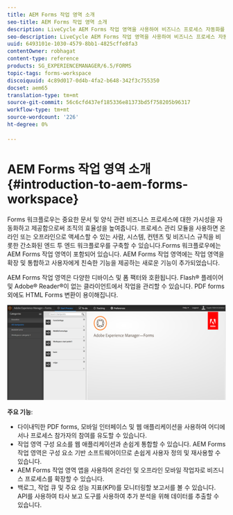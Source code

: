 ```yaml
---
title: AEM Forms 작업 영역 소개
seo-title: AEM Forms 작업 영역 소개
description: LiveCycle AEM Forms 작업 영역을 사용하여 비즈니스 프로세스 자동화를 통해 조직 효율성을 높이고 종이 없는 사무실을 만들 수 있습니다.
seo-description: LiveCycle AEM Forms 작업 영역을 사용하여 비즈니스 프로세스 자동화를 통해 조직 효율성을 높이고 종이 없는 사무실을 만들 수 있습니다.
uuid: 6493101e-1030-4579-8bb1-4825cffe8fa3
contentOwner: robhagat
content-type: reference
products: SG_EXPERIENCEMANAGER/6.5/FORMS
topic-tags: forms-workspace
discoiquuid: 4c89d017-0d4b-4fa2-b648-342f3c755350
docset: aem65
translation-type: tm+mt
source-git-commit: 56c6cfd437ef185336e81373bd5f758205b96317
workflow-type: tm+mt
source-wordcount: '226'
ht-degree: 0%

---
```



# AEM Forms 작업 영역 소개{#introduction-to-aem-forms-workspace}

Forms 워크플로우는 중요한 문서 및 양식 관련 비즈니스 프로세스에 대한 가시성을 자동화하고 제공함으로써 조직의 효율성을 높여줍니다. 프로세스 관리 모듈을 사용하면 온라인 또는 오프라인으로 액세스할 수 있는 사람, 시스템, 컨텐츠 및 비즈니스 규칙을 비롯한 간소화된 엔드 투 엔드 워크플로우를 구축할 수 있습니다.Forms 워크플로우에는 AEM Forms 작업 영역이 포함되어 있습니다. AEM Forms 작업 영역에는 작업 영역을 확장 및 통합하고 사용자에게 친숙한 기능을 제공하는 새로운 기능이 추가되었습니다.

AEM Forms 작업 영역은 다양한 디바이스 및 폼 팩터와 호환됩니다. Flash® 플레이어 및 Adobe® Reader®이 없는 클라이언트에서 작업을 관리할 수 있습니다. PDF forms 외에도 HTML Forms 변환이 용이해집니다.

![html-ws](assets/html-ws.png)

**주요 기능**:

* 다이내믹한 PDF forms, 모바일 인터페이스 및 웹 애플리케이션을 사용하여 어디에서나 프로세스 참가자의 참여를 유도할 수 있습니다.
* 작업 영역 구성 요소를 웹 애플리케이션과 손쉽게 통합할 수 있습니다. AEM Forms 작업 영역은 구성 요소 기반 소프트웨어이므로 손쉽게 사용자 정의 및 재사용할 수 있습니다.
* AEM Forms 작업 영역 앱을 사용하여 온라인 및 오프라인 모바일 작업자로 비즈니스 프로세스를 확장할 수 있습니다.
* 백로그, 작업 큐 및 주요 성능 지표(KPI)를 모니터링할 보고서를 볼 수 있습니다. API를 사용하여 타사 보고 도구를 사용하여 추가 분석을 위해 데이터를 추출할 수 있습니다.
